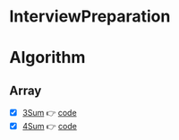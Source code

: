 # InterviewPreparation

# Algorithm
## Array
- [x] [3Sum](https://leetcode.com/problems/3sum/) :point_right: [code](./code/3Sum.py)
- [x] [4Sum](https://leetcode.com/problems/4sum/) :point_right: [code](./code/4Sum.py)
